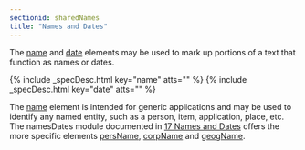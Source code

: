 ```yaml
---
sectionid: sharedNames
title: "Names and Dates"
---
```




The <a class="link_odd_elementSpec" href="/v3/elements/name">name</a> and 
<a class="link_odd_elementSpec" href="/v3/elements/date">date</a> elements may be used to
mark up portions of a text that function as names or dates.



{% include _specDesc.html key="name" atts="" %}
{% include _specDesc.html key="date" atts="" %}



The 
<a class="link_odd_elementSpec" href="/v3/elements/name">name</a> element is intended for generic applications and may be
used to identify any named entity, such as a person, item, application, place, etc.
The
namesDates module documented in 
<a class="link_ptr" title="Names and Dates" href="/v3/guidelines/namesDates">17 Names and Dates</a> offers the more specific
elements 
<a class="link_odd_elementSpec" href="/v3/elements/persName">persName</a>, 
<a class="link_odd_elementSpec" href="/v3/elements/corpName">corpName</a> and 
<a class="link_odd_elementSpec" href="/v3/elements/geogName">geogName</a>.

